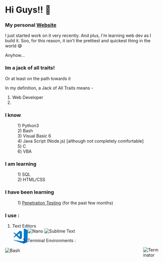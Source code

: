 <!--
### Hi there 👋


**5PID3RH7CK3R/5PID3RH7CK3R** is a ✨ _special_ ✨ repository because its `README.md` (this file) appears on your GitHub profile.

Here are some ideas to get you started:

- 🔭 I’m currently working on ...
- 🌱 I’m currently learning ...
- 👯 I’m looking to collaborate on ...
- 🤔 I’m looking for help with ...
- 💬 Ask me about ...
- 📫 How to reach me: ...
- 😄 Pronouns: ...
- ⚡ Fun fact: ...
-->

# Hi Guys!! 👋

### My personal [Website]
I just started work on it very recently. And plus, I'm learning web dev as I build it. Soo, for this reason, it isn't the prettiest and quickest thing in the world 😅

Anyhow...



### Im a jack of all traits!
Or at least on the path towards it

In my definition, a Jack of All Traits means - 
1) Web Developer
2) 

 ###  I know  
 ⠀⠀⠀⠀1) Python3  
⠀⠀⠀⠀2) Bash   
⠀⠀⠀⠀3) Visual Basic 6  
⠀⠀⠀⠀4) Java Script (Node.js) [although not completely comfortable]  
⠀⠀⠀⠀5) C   
⠀⠀⠀⠀6) VBA

 ### I am learning  
⠀⠀⠀⠀1) SQL   
⠀⠀⠀⠀2) HTML/CSS

 ### I have been learning  
⠀⠀⠀⠀1) [Penetration Testing] (for the past few months)

### I use :
1. Text Editors   
<img align= "left" alt="Visual Studio Code" width="50px" src="https://raw.githubusercontent.com/github/explore/80688e429a7d4ef2fca1e82350fe8e3517d3494d/topics/visual-studio-code/visual-studio-code.png" /> <img align= "bottom" alt="Nano" width="50px" src="https://www.saashub.com/images/app/service_logos/7/349d07650119/large.png?1527364998"/> <img align= "bottom" alt="Sublime Text" width="50px" src="https://s3.amazonaws.com/yonnetti-sublime/gravity/icons/sublimetext-3-orange.png" />

2. Terminal Environments : 
<img align="center" alt="Bash" width="50px" src="https://bashlogo.com/img/symbol/png/full_colored_light.png" />
<img align="right" alt="Terminator" width="50px" src="https://upload.wikimedia.org/wikipedia/commons/thumb/a/a3/Gnome-Terminator.svg/1200px-Gnome-Terminator.svg.png"/>







[website]: https://5pid3rh7ck3rs-website.5pid3rh7ck3r.repl.co/
[Penetration Testing]: https://www.tryhackme.com/p/5PID3RH7CK3R


<!-- https://external-preview.redd.it/V77U-n3OuvNr2I14hRYUcyXBJ1C9dEMV3HUt3dAIViw.png?auto=webp&s=20d05cf394bd203741ddfdffa904af94fdd90544 -->
